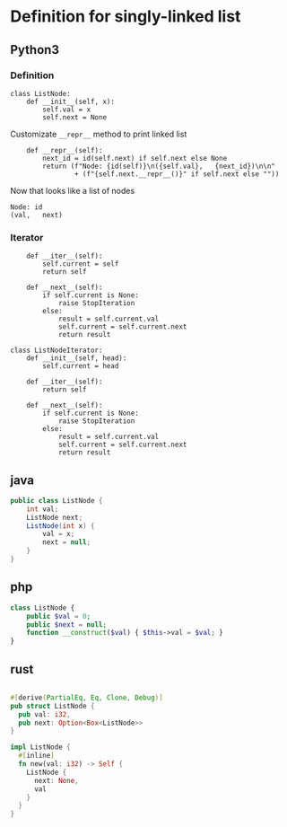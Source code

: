 # Definition for singly-linked list
## Python3
### Definition
```python3
class ListNode:
    def __init__(self, x):
        self.val = x
        self.next = None
```
Customizate `__repr__` method to print linked list
```python3
    def __repr__(self):
        next_id = id(self.next) if self.next else None
        return (f"Node: {id(self)}\n({self.val},   {next_id})\n\n"
                + (f"{self.next.__repr__()}" if self.next else ""))
```
Now that looks like a list of nodes
```
Node: id
(val,   next)
```







### Iterator
```python3
    def __iter__(self):
        self.current = self
        return self

    def __next__(self):
        if self.current is None:
            raise StopIteration
        else:
            result = self.current.val
            self.current = self.current.next
            return result
```

```python3
class ListNodeIterator:
    def __init__(self, head):
        self.current = head

    def __iter__(self):
        return self

    def __next__(self):
        if self.current is None:
            raise StopIteration
        else:
            result = self.current.val
            self.current = self.current.next
            return result
```
## java
```java
public class ListNode {
    int val;
    ListNode next;
    ListNode(int x) {
        val = x;
        next = null;
    }
}
```
## php
```php
class ListNode {
    public $val = 0;
    public $next = null;
    function __construct($val) { $this->val = $val; }
}
```
## rust
```rust

#[derive(PartialEq, Eq, Clone, Debug)]
pub struct ListNode {
  pub val: i32,
  pub next: Option<Box<ListNode>>
}

impl ListNode {
  #[inline]
  fn new(val: i32) -> Self {
    ListNode {
      next: None,
      val
    }
  }
}
```
